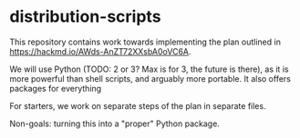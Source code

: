 # distribution-scripts

This repository contains work towards implementing the plan outlined
in <https://hackmd.io/AWds-AnZT72XXsbA0oVC6A>.

We will use Python (TODO: 2 or 3? Max is for 3, the future is there),
as it is more powerful than shell scripts, and arguably more portable.
It also offers packages for everything

For starters, we work on separate steps of the plan in separate files.

Non-goals: turning this into a "proper" Python package. 


